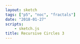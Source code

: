 ```yaml
---
layout: sketch
tags: ["p5", "noc", "fractals"]
date: "2018-01-27"
scripts: 
    - sketch.js
title: Recursive Circles 3
---
```


